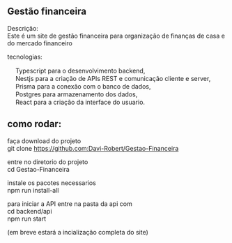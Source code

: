 ## Gestão financeira
Descrição:<br>
Este é um site de gestão financeira para organização de finanças de casa e do mercado financeiro

tecnologias:
<div>
<a href="https://www.typescriptlang.org"> <img src="https://upload.wikimedia.org/wikipedia/commons/4/4c/Typescript_logo_2020.svg" height=15 width=15></a> Typescript para o desenvolvimento backend,<br>
<a href="https://nestjs.com"><img src="https://upload.wikimedia.org/wikipedia/commons/a/a8/NestJS.svg" height=15 width=15></a> Nestjs para a criação de APIs REST e comunicação cliente e server,<br>
<a href="https://www.prisma.io"><img src="https://cdn.creazilla.com/icons/3256965/file-type-prisma-icon-md.png" height=15 width=15></a> Prisma para a conexão com o banco de dados,<br>
<a href="https://www.postgresql.org"><img src="https://www.postgresql.org/media/img/about/press/elephant.png" height=15 width=15></a> Postgres para armazenamento dos dados,<br>
<a href="https://react.dev"><img src="https://react.dev/images/brand/logo_dark.svg" height=15 width=15></a> React para a criação da interface do usuario.<br>
</div>

## como rodar:
faça download do projeto<br>
git clone https://github.com:Davi-Robert/Gestao-Financeira<br>

entre no diretorio do projeto<br>
cd Gestao-Financeira<br>

instale os pacotes necessarios<br>
npm run install-all<br>

para iniciar a API entre na pasta da api com<br>
cd backend/api<br>
npm run start<br>

(em breve estará a incialização completa do site)
